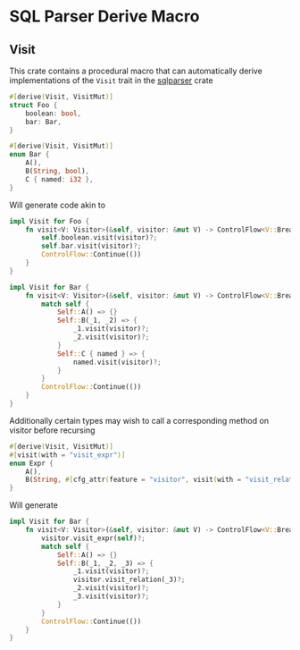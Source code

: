 # SQL Parser Derive Macro

## Visit

This crate contains a procedural macro that can automatically derive
implementations of the `Visit` trait in the [sqlparser](https://crates.io/crates/sqlparser) crate

```rust
#[derive(Visit, VisitMut)]
struct Foo {
    boolean: bool,
    bar: Bar,
}

#[derive(Visit, VisitMut)]
enum Bar {
    A(),
    B(String, bool),
    C { named: i32 },
}
```

Will generate code akin to

```rust
impl Visit for Foo {
    fn visit<V: Visitor>(&self, visitor: &mut V) -> ControlFlow<V::Break> {
        self.boolean.visit(visitor)?;
        self.bar.visit(visitor)?;
        ControlFlow::Continue(())
    }
}

impl Visit for Bar {
    fn visit<V: Visitor>(&self, visitor: &mut V) -> ControlFlow<V::Break> {
        match self {
            Self::A() => {}
            Self::B(_1, _2) => {
                _1.visit(visitor)?;
                _2.visit(visitor)?;
            }
            Self::C { named } => {
                named.visit(visitor)?;
            }
        }
        ControlFlow::Continue(())
    }
}
```

Additionally certain types may wish to call a corresponding method on visitor before recursing

```rust
#[derive(Visit, VisitMut)]
#[visit(with = "visit_expr")]
enum Expr {
    A(),
    B(String, #[cfg_attr(feature = "visitor", visit(with = "visit_relation"))] ObjectName, bool),
}
```

Will generate

```rust
impl Visit for Bar {
    fn visit<V: Visitor>(&self, visitor: &mut V) -> ControlFlow<V::Break> {
        visitor.visit_expr(self)?;
        match self {
            Self::A() => {}
            Self::B(_1, _2, _3) => {
                _1.visit(visitor)?;
                visitor.visit_relation(_3)?;
                _2.visit(visitor)?;
                _3.visit(visitor)?;
            }
        }
        ControlFlow::Continue(())
    }
}
```
